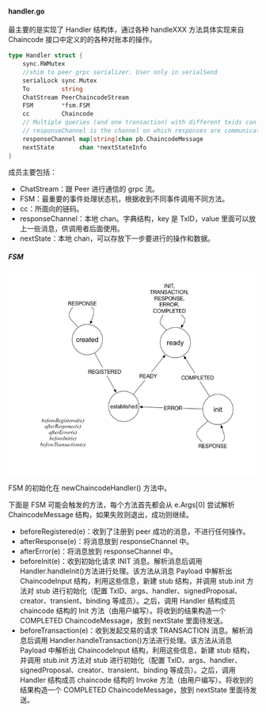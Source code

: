 #### handler.go

最主要的是实现了 Handler 结构体，通过各种 handleXXX 方法具体实现来自 Chaincode 接口中定义的的各种对账本的操作。

```go
type Handler struct {
	sync.RWMutex
	//shim to peer grpc serializer. User only in serialSend
	serialLock sync.Mutex
	To         string
	ChatStream PeerChaincodeStream
	FSM        *fsm.FSM
	cc         Chaincode
	// Multiple queries (and one transaction) with different txids can be executing in parallel for this chaincode
	// responseChannel is the channel on which responses are communicated by the shim to the chaincodeStub.
	responseChannel map[string]chan pb.ChaincodeMessage
	nextState       chan *nextStateInfo
}
```

成员主要包括：

* ChatStream：跟 Peer 进行通信的 grpc 流。
* FSM：最重要的事件处理状态机，根据收到不同事件调用不同方法。
* cc：所面向的链码。
* responseChannel：本地 chan。字典结构，key 是 TxID，value 里面可以放上一些消息，供调用者后面使用。
* nextState：本地 chan，可以存放下一步要进行的操作和数据。

##### FSM

![](../../_images/chaincode_shim_Handler_FSM.png)

FSM 的初始化在 newChaincodeHandler() 方法中。

下面是 FSM 可能会触发的方法，每个方法首先都会从 e.Args[0] 尝试解析 ChaincodeMessage 结构，如果失败则退出，成功则继续。

* beforeRegistered(e)：收到了注册到 peer 成功的消息，不进行任何操作。
* afterResponse(e)：将消息放到 responseChannel 中。
* afterError(e)：将消息放到 responseChannel 中。
* beforeInit(e)：收到初始化请求 INIT 消息。解析消息后调用 Handler.handleInit()方法进行处理。该方法从消息 Payload 中解析出 ChaincodeInput 结构，利用这些信息，新建 stub 结构，并调用 stub.init 方法对 stub 进行初始化（配置 TxID、args、handler、signedProposal、creator、transient、binding 等成员）。之后，调用 Handler 结构成员 chaincode 结构的 Init 方法（由用户编写）。将收到的结果构造一个 COMPLETED ChaincodeMessage，放到 nextState 里面待发送。
* beforeTransaction(e)：收到发起交易的请求 TRANSACTION 消息。解析消息后调用 Handler.handleTransaction()方法进行处理。该方法从消息 Payload 中解析出 ChaincodeInput 结构，利用这些信息，新建 stub 结构，并调用 stub.init 方法对 stub 进行初始化（配置 TxID、args、handler、signedProposal、creator、transient、binding 等成员）。之后，调用 Handler 结构成员 chaincode 结构的 Invoke 方法（由用户编写）。将收到的结果构造一个 COMPLETED ChaincodeMessage，放到 nextState 里面待发送。



